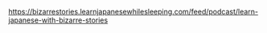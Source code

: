 https://bizarrestories.learnjapanesewhilesleeping.com/feed/podcast/learn-japanese-with-bizarre-stories